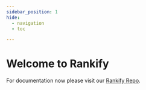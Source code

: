 ```yaml
---
sidebar_position: 1
hide:
  - navigation
  - toc

---
```


# Welcome to Rankify

For documentation now please visit our [Rankify Repo](https://github.com/DataScienceUIBK/Rankify).
<!-- 
## Commands

* `mkdocs new [dir-name]` - Create a new project.
* `mkdocs serve` - Start the live-reloading docs server.
* `mkdocs build` - Build the documentation site.
* `mkdocs -h` - Print help message and exit.

## Project layout

    mkdocs.yml    # The configuration file.
    docs/
        index.md  # The documentation homepage.
        ...       # Other markdown pages, images and other files.
-->
